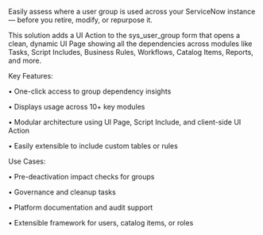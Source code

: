 Easily assess where a user group is used across your ServiceNow instance — before you retire, modify, or repurpose it.

This solution adds a UI Action to the sys_user_group form that opens a clean, dynamic UI Page showing all the dependencies across modules like Tasks, Script Includes, Business Rules, Workflows, Catalog Items, Reports, and more.

Key Features:

• One-click access to group dependency insights

• Displays usage across 10+ key modules

• Modular architecture using UI Page, Script Include, and client-side UI Action

• Easily extensible to include custom tables or rules


Use Cases:

• Pre-deactivation impact checks for groups

• Governance and cleanup tasks

• Platform documentation and audit support

• Extensible framework for users, catalog items, or roles
